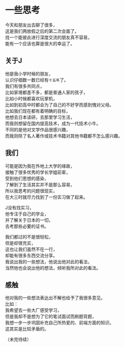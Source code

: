 # 一些思考
今天和朋友出去聊了很多，  
这是我们两放假之后的第二次会面了。  
找一个能彼此进行深度交流的朋友真不容易，  
能有一个应该也算是很大的幸运了。
## 关于J
他是我小学时候的朋友，  
认识仔细数一数已经有`十五年`了。  
我们有很多共同点，  
比如家境都差不多，都是普通人家的孩子，  
比如小时候都喜欢玩掌机，  
比如到初高中时都会为了自己的不好学而感到愧对父母。  
比如我们现在都有着明确的目标，  
他想去日本读研，去那里学习生活，  
而我则想留在国内提高技术，成为一代技术小牛。  
不同的是他对文学作品很感兴趣，  
而我则除了名人著作或技术书籍对其他书籍都不怎么感兴趣。  
## 我们
可能是因为我在外地上大学的缘故，  
接触了很多优秀的学长学姐前辈，  
受到他们思想的感染，  
了解到了生活其实并不是那么容易，  
所以我思考的问题很现实，  
在大三时就尽力找到了一份实习做了起来。  

J没有找实习，  
他专注于自己的学业，  
并了解关于日本的一切，  
去考那些必要的证书。  

我们都过的不是很轻松，  
但是却很充实，  
这也让我们虽然不在一行，  
却能有很多东西交流分享。  
我说出我的一些想法，他说出他对此的看法，  
当然他也会说出他的想法，倾听我所对此的看法。
## 感触
他对我的一些想法表达出不解也给予了我很多意见。  
比如：  
我希望去一些大厂感受学习，  
但是我却不是想为了它的笔试面试而刷题背题，  
我想一步一步巩固补充自己所热爱的、前端方面的知识。  
这其实是比较矛盾的。  

（未完待续）
